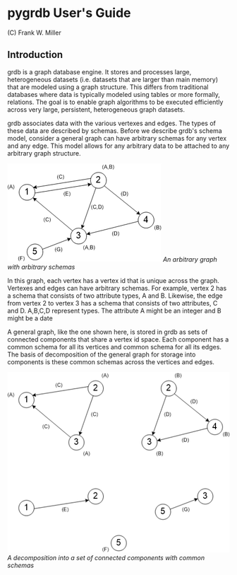 pygrdb User's Guide
===================

(C) Frank W. Miller

Introduction
------------

grdb is a graph database engine.  It stores and processes large,
heterogeneous datasets (i.e. datasets that are larger than main memory)
that are modeled using a graph structure.  This differs from traditional
databases where data is typically modeled using tables or more formally,
relations.  The goal is to enable graph algorithms to be executed
efficiently across very large, persistent, heterogeneous graph datasets.

grdb associates data with the various vertexes and edges.  The types of
these data are described by schemas.  Before we describe grdb's schema
model, consider a general graph can have arbitrary schemas for any vertex
and any edge.  This model allows for any arbitrary data to be attached to
any arbitrary graph structure.

![alt text](https://github.com/fwmiller/pygrdb/blob/master/doc/images/general_graph.png "General Graph")
*An arbitrary graph with arbitrary schemas*

In this graph, each vertex has a vertex id that is unique across the graph.
Vertexes and edges can have arbitrary schemas.  For example, vertex 2 has
a schema that consists of two attribute types, A and B.  Likewise, the edge
from vertex 2 to vertex 3 has a schema that consists of two attributes,
C and D.  A,B,C,D represent types.  The attribute A might be an integer
and B might be a date

A general graph, like the one shown here, is stored in grdb as sets of
connected components that share a vertex id space.  Each component has
a common schema for all its vertices and common schema for all its edges.
The basis of decomposition of the general graph for storage into components
is these common schemas across the vertices and edges.

![alt text](https://github.com/fwmiller/pygrdb/blob/master/doc/images/decomposed_graph.png "Decomposed Graph")
*A decomposition into a set of connected components with common schemas*
